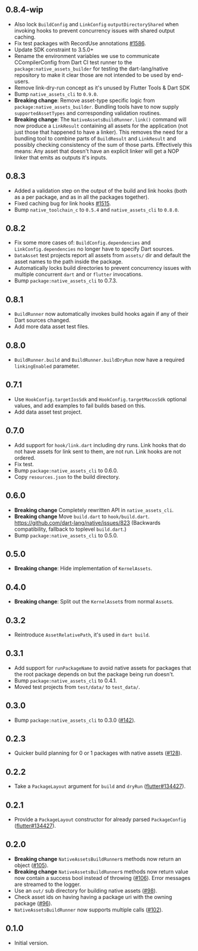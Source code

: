 ## 0.8.4-wip

- Also lock `BuildConfig` and `LinkConfig` `outputDirectoryShared` when invoking
  hooks to prevent concurrency issues with shared output caching.
- Fix test packages with RecordUse annotations
  [#1586](https://github.com/dart-lang/native/issues/1586).
- Update SDK constraint to 3.5.0+
- Rename the environment variables we use to communicate CCompilerConfig from
  Dart CI test runner to the `package:native_assets_builder` for testing the
  dart-lang/native repository to make it clear those are not intended to be used
  by end-users.
- Remove link-dry-run concept as it's unused by Flutter Tools & Dart SDK
- Bump `native_assets_cli` to `0.9.0`.
- **Breaking change**: Remove asset-type specific logic from `package:native_assets_builder`.
  Bundling tools have to now supply `supportedAssetTypes` and corresponding
  validation routines.
- **Breaking change**: The `NativeAssetsBuildRunner.link()` command will now
  produce a `LinkResult` containing all assets for the application (not just
  those that happened to have a linker). This removes the need for a bundling
  tool to combine parts of `BuildResult` and `LinkResult` and possibly checking
  consistency of the sum of those parts. Effectively this means: Any asset that
  doesn't have an explicit linker will get a NOP linker that emits as outputs
  it's inputs.

## 0.8.3

- Added a validation step on the output of the build and link hooks (both as a
  per package, and as in all the packages together).
- Fixed caching bug for link hooks
  [#1515](https://github.com/dart-lang/native/pull/1515).
- Bump `native_toolchain_c` to `0.5.4` and `native_assets_cli` to `0.8.0`.

## 0.8.2

- Fix some more cases of: `BuildConfig.dependencies` and
  `LinkConfig.dependencies` no longer have to specify Dart sources.
- `DataAsset` test projects report all assets from `assets/` dir and default the
  asset names to the path inside the package.
- Automatically locks build directories to prevent concurrency issues with
  multiple concurrent `dart` and or `flutter` invocations.
- Bump `package:native_assets_cli` to 0.7.3.

## 0.8.1

- `BuildRunner` now automatically invokes build hooks again if any of their Dart
  sources changed.
- Add more data asset test files.

## 0.8.0

- `BuildRunner.build` and `BuildRunner.buildDryRun` now have a required
  `linkingEnabled` parameter.

## 0.7.1

- Use `HookConfig.targetIosSdk` and `HookConfig.targetMacosSdk` optional
  values, and add examples to fail builds based on this.
- Add data asset test project.

## 0.7.0

- Add support for `hook/link.dart` including dry runs.
  Link hooks that do not have assets for link sent to them, are not run.
  Link hooks are not ordered.
- Fix test.
- Bump `package:native_assets_cli` to 0.6.0.
- Copy `resources.json` to the build directory.

## 0.6.0

- **Breaking change** Completely rewritten API in `native_assets_cli`.
- **Breaking change** Move `build.dart` to `hook/build.dart`.
  https://github.com/dart-lang/native/issues/823
  (Backwards compatibility, fallback to toplevel `build.dart`.)
- Bump `package:native_assets_cli` to 0.5.0.

## 0.5.0

- **Breaking change**: Hide implementation of `KernelAssets`.

## 0.4.0

- **Breaking change**: Split out the `KernelAsset`s from normal `Asset`s.

## 0.3.2

- Reintroduce `AssetRelativePath`, it's used in `dart build`.

## 0.3.1

- Add support for `runPackageName` to avoid native assets for packages that
  the root package depends on but the package being run doesn't.
- Bump `package:native_assets_cli` to 0.4.1.
- Moved test projects from `test/data/` to `test_data/`.

## 0.3.0

- Bump `package:native_assets_cli` to 0.3.0
  ([#142](https://github.com/dart-lang/native/issues/142)).

## 0.2.3

- Quicker build planning for 0 or 1 packages with native assets
  ([#128](https://github.com/dart-lang/native/issues/128)).

## 0.2.2

- Take a `PackageLayout` argument for `build` and `dryRun`
  ([flutter#134427](https://github.com/flutter/flutter/issues/134427)).

## 0.2.1

- Provide a `PackageLayout` constructor for already parsed `PackageConfig`
  ([flutter#134427](https://github.com/flutter/flutter/issues/134427)).

## 0.2.0

- **Breaking change** `NativeAssetsBuildRunner`s methods now return an object
  ([#105](https://github.com/dart-lang/native/issues/105)).
- **Breaking change** `NativeAssetsBuildRunner`s methods now return value now
  contain a success bool instead of throwing
  ([#106](https://github.com/dart-lang/native/issues/106)). Error messages are
  streamed to the logger.
- Use an `out/` sub directory for building native assets
  ([#98](https://github.com/dart-lang/native/issues/98)).
- Check asset ids on having having a package uri with the owning package
  ([#96](https://github.com/dart-lang/native/issues/96)).
- `NativeAssetsBuildRunner` now supports multiple calls
  ([#102](https://github.com/dart-lang/native/issues/102)).

## 0.1.0

- Initial version.
